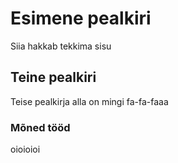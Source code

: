 # Esimene pealkiri
Siia hakkab tekkima sisu
## Teine pealkiri
Teise pealkirja alla on mingi 
fa-fa-faaa
### Mõned tööd
oioioioi
